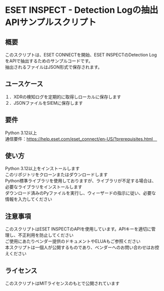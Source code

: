 # ESET INSPECT - Detection Logの抽出APIサンプルスクリプト

## 概要
このスクリプトは、ESET CONNECTを開始、ESET INSPECTのDetection LogをAPIで抽出するためのサンプルコードです。  
抽出されるファイルはJSON形式で保存されます。

## ユースケース
１．XDRの検知ログを定期的に取得しローカルに保存します  
２．JSONファイルをSIEMに保存します

## 要件
Python 3.12以上  
通信要件：https://help.eset.com/eset_connect/en-US/?prerequisites.html　

## 使い方
Python 3.12以上をインストールします  
このリポジトリをクローンまたはダウンロードします  
Python標準ライブラリを使用しておりますが、ライブラリが不足する場合は、必要なライブラリをインストールします  
ダウンロード済みのPyファイルを実行し、ウィーザードの指示に従い、必要な情報を入力してください  

## 注意事項
このスクリプトはESET INSPECTのAPIを使用しています。APIキーを適切に管理し、不正利用を防止してください  
ご使用にあたりベンダー提供のドキュメントやELUAもご参照ください  
本スクリプトは一個人が公開するものであり、ベンダーへのお問い合わせはお控えください  

## ライセンス
このスクリプトはMITライセンスのもとで公開されています  
